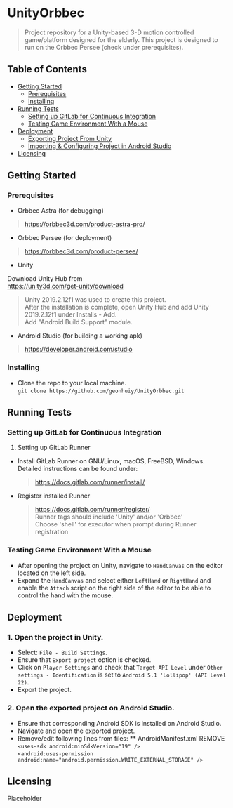 # UnityOrbbec
> Project repository for a Unity-based 3-D motion controlled game/platform designed for the elderly. This project is designed to run on the Orbbec Persee (check under prerequisites).  
## Table of Contents  
 * [Getting Started](#getting-started)   
   * [Prerequisites](#prerequisites)  
   * [Installing](#installing)
 * [Running Tests](#running-tests)
   * [Setting up GitLab for Continuous Integration](#setting-up-gitlab-for-continuous-integration)  
   * [Testing Game Environment With a Mouse](#testing-game-environment-with-a-mouse)  
 * [Deployment](#deployment)  
   * [Exporting Project From Unity](#open-the-project-in-unity)
   * [Importing & Configuring Project in Android Studio](#open-the-exported-project-in-android-studio)
 * [Licensing](#licensing)  
 
## Getting Started  
### Prerequisites   
  - Orbbec Astra (for debugging)
  >https://orbbec3d.com/product-astra-pro/
  
  - Orbbec Persee (for deployment)
  >https://orbbec3d.com/product-persee/  
  
  - Unity  
  
  Download Unity Hub from  
  https://unity3d.com/get-unity/download  
  >Unity 2019.2.12f1 was used to create this project.  
  After the installation is complete, open Unity Hub and add Unity 2019.2.12f1 under Installs - Add.  
  Add "Android Build Support" module.
  
  - Android Studio (for building a working apk)
  >https://developer.android.com/studio
  
  
  
### Installing  
 - Clone the repo to your local machine.  
 ```git clone https://github.com/geonhuiy/UnityOrbbec.git```

## Running Tests
### Setting up GitLab for Continuous Integration
1. Setting up GitLab Runner
  - Install GitLab Runner on GNU/Linux, macOS, FreeBSD, Windows. Detailed instructions can be found under:  
    > https://docs.gitlab.com/runner/install/  
  - Register installed Runner  
    > https://docs.gitlab.com/runner/register/  
    > Runner tags should include 'Unity' and/or 'Orbbec'  
    > Choose 'shell' for executor when prompt during Runner registration  
    
### Testing Game Environment With a Mouse
  - After opening the project on Unity, navigate to ```HandCanvas``` on the editor located on the left side.  
  - Expand the ```HandCanvas``` and select either ```LeftHand``` or ```RightHand``` and enable the ```Attach``` script on the right side    of the editor to be able to control the hand with the mouse.  
  
## Deployment  
### 1. Open the project in Unity.
  - Select: ```File - Build Settings```.
  - Ensure that ```Export project``` option is checked.
  - Click on ```Player Settings``` and check that ```Target API Level``` under ```Other settings - Identification``` is set to ```Android 5.1 'Lollipop' (API Level 22)```.
  - Export the project.
  
### 2. Open the exported project on Android Studio.
  - Ensure that corresponding Android SDK is installed on Android Studio. 
  - Navigate and open the exported project.
  - Remove/edit following lines from files:
      ** AndroidManifest.xml
      REMOVE
      ```<uses-sdk android:minSdkVersion="19" />```  
      ```<android:uses-permission android:name="android.permission.WRITE_EXTERNAL_STORAGE" />```  
      

## Licensing  
Placeholder
  

